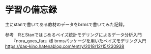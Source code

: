 # 学習の備忘録
主にstanで書いてある教材のデータをbrmsで書いてみた記録。

参考　RとStanではじめるベイズ統計モデリングによるデータ分析入門
　　『nora_goes_far』様 brmsパッケージを用いたベイズモデリング入門 https://das-kino.hatenablog.com/entry/2018/12/15/230938
